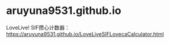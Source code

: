 # aruyuna9531.github.io

LoveLive! SIF攒心计数器：https://aruyuna9531.github.io/LoveLiveSIFLovecaCalculator.html
